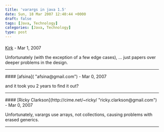 ```yaml
---
title: 'varargs in java 1.5'
date: Sun, 18 Mar 2007 12:40:44 +0000
draft: false
tags: [Java, Technology]
categories: [Java, Technology]
type: post
---
```



#### 
[Kirk](http://www.kodewerk.com "kirk@kodewerk.com") - <time datetime="2007-03-19 04:33:29">Mar 1, 2007</time>

Unfortunately (with the exception of a few edge cases), ... just papers over deeper problems in the design.
<hr />
#### 
[afsina]( "afsina@gmail.com") - <time datetime="2007-03-18 12:05:15">Mar 0, 2007</time>

and it took you 2 years to find it out?
<hr />
#### 
[Ricky Clarkson](http://cime.net/~ricky/ "ricky.clarkson@gmail.com") - <time datetime="2007-03-18 09:54:58">Mar 0, 2007</time>

Unfortunately, varargs use arrays, not collections, causing problems with erased generics.
<hr />
